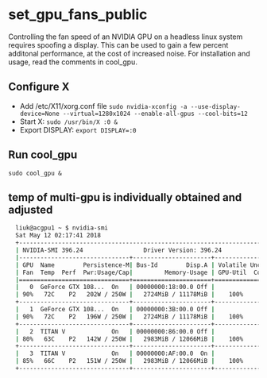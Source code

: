 # set_gpu_fans_public
Controlling the fan speed of an NVIDIA GPU on a headless linux system requires spoofing a display.
This can be used to gain a few percent additonal performance, at the cost of increased noise.
For installation and usage, read the comments in cool_gpu.

## Configure X
- Add /etc/X11/xorg.conf file
`sudo nvidia-xconfig -a --use-display-device=None --virtual=1280x1024 --enable-all-gpus --cool-bits=12`
- Start X:
`sudo /usr/bin/X :0 &`
- Export DISPLAY:
`export DISPLAY=:0`

## Run cool_gpu
`sudo cool_gpu &`

## temp of multi-gpu is individually obtained and adjusted 
```bash
  liuk@acgpu1 ~ $ nvidia-smi 
  Sat May 12 02:17:41 2018       
  +-----------------------------------------------------------------------------+
  | NVIDIA-SMI 396.24                 Driver Version: 396.24                    |
  |-------------------------------+----------------------+----------------------+
  | GPU  Name        Persistence-M| Bus-Id        Disp.A | Volatile Uncorr. ECC |
  | Fan  Temp  Perf  Pwr:Usage/Cap|         Memory-Usage | GPU-Util  Compute M. |
  |===============================+======================+======================|
  |   0  GeForce GTX 108...  On   | 00000000:18:00.0 Off |                  N/A |
  | 90%   72C    P2   202W / 250W |   2724MiB / 11178MiB |    100%      Default |
  +-------------------------------+----------------------+----------------------+
  |   1  GeForce GTX 108...  On   | 00000000:3B:00.0 Off |                  N/A |
  | 90%   72C    P2   196W / 250W |   2724MiB / 11178MiB |    100%      Default |
  +-------------------------------+----------------------+----------------------+
  |   2  TITAN V             On   | 00000000:86:00.0 Off |                  N/A |
  | 80%   63C    P2   142W / 250W |   2983MiB / 12066MiB |    100%      Default |
  +-------------------------------+----------------------+----------------------+
  |   3  TITAN V             On   | 00000000:AF:00.0  On |                  N/A |
  | 85%   66C    P2   151W / 250W |   2983MiB / 12066MiB |    100%      Default |
  +-------------------------------+----------------------+----------------------+
```

